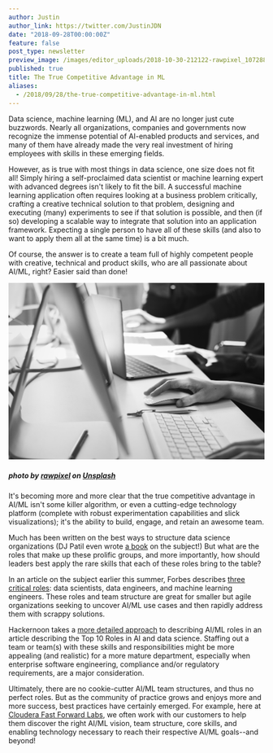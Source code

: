 ```yaml
---
author: Justin
author_link: https://twitter.com/JustinJDN
date: "2018-09-28T00:00:00Z"
feature: false
post_type: newsletter
preview_image: /images/editor_uploads/2018-10-30-212122-rawpixel_1072884_unsplash.jpg
published: true
title: The True Competitive Advantage in ML
aliases:
  - /2018/09/28/the-true-competitive-advantage-in-ml.html
---
```


Data science, machine learning (ML), and AI are no longer just cute buzzwords.  Nearly all organizations, companies and governments now recognize the immense potential of AI-enabled products and services, and many of them have already made the very real investment of hiring employees with skills in these emerging fields.  

However, as is true with most things in data science, one size does not fit all!  Simply hiring a self-proclaimed data scientist or machine learning expert with advanced degrees isn't likely to fit the bill.  A successful machine learning application often requires looking at a business problem critically, crafting a creative technical solution to that problem, designing and executing (many) experiments to see if that solution is possible, and then (if so) developing a scalable way to integrate that solution into an application framework.  Expecting a single person to have all of these skills (and also to want to apply them all at the same time) is a bit much.  

Of course, the answer is to create a team full of highly competent people with creative, technical and product skills, who are all passionate about AI/ML, right?  Easier said than done!

![](/images/editor_uploads/2018-10-30-212122-rawpixel_1072884_unsplash.jpg)
##### photo by [rawpixel](https://unsplash.com/photos/0g-gG83IBQE?utm_source=unsplash&utm_medium=referral&utm_content=creditCopyText) on [Unsplash](http://unsplash.com)

It's becoming more and more clear that the true competitive advantage in AI/ML isn't some killer algorithm, or even a cutting-edge technology platform (complete with robust experimentation capabilities and slick visualizations); it's the ability to build, engage, and retain an awesome team.  

Much has been written on the best ways to structure data science organizations (DJ Patil even wrote [a book](https://g.co/kgs/W4irpa) on the subject!)  But what are the roles that make up these prolific groups, and more importantly, how should leaders best apply the rare skills that each of these roles bring to the table?

In an article on the subject earlier this summer, Forbes describes [three critical roles](https://www.forbes.com/sites/forbestechcouncil/2018/06/04/getting-data-science-right-how-to-structure-data-science-teams-for-maximum-results/#1ded5fd3140b):  data scientists, data engineers, and machine learning engineers.  These roles and team structure are great for smaller but agile organizations seeking to uncover AI/ML use cases and then rapidly address them with scrappy solutions.

Hackernoon takes a [more detailed approach](https://blog.google/technology/ai/making-ai-work-for-everyone/) to describing AI/ML roles in an article describing the Top 10 Roles in AI and data science.  Staffing out a team or team(s) with these skills and responsibilities might be more appealing (and realistic) for a more mature department, especially when enterprise software engineering, compliance and/or regulatory requirements, are a major consideration.

Ultimately, there are no cookie-cutter AI/ML team structures, and thus no perfect roles.  But as the community of practice grows and enjoys more and more success, best practices have certainly emerged.  For example, here at [Cloudera Fast Forward Labs](https://www.cloudera.com/products/fast-forward-labs-research/fast-forward-labs-research-reports.html), we often work with our customers to help them discover the right AI/ML vision, team structure, core skills, and enabling technology necessary to reach their respective AI/ML goals--and beyond!